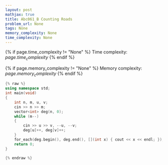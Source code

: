 ```yaml
---
layout: post
mathjax: true
title: Abc061_B Counting Roads
problem_url: None
tags: None
memory_complexity: None
time_complexity: None
---
```




{% if page.time_complexity != "None" %}
Time complexity: ${{ page.time_complexity }}$
{% endif %}

{% if page.memory_complexity != "None" %}
Memory complexity: ${{ page.memory_complexity }}$
{% endif %}

```cpp
{% raw %}
using namespace std;
int main(void)
{
    int n, m, u, v;
    cin >> n >> m;
    vector<int> deg(n, 0);
    while (m--)
    {
        cin >> u >> v, --u, --v;
        deg[u]++, deg[v]++;
    }
    for_each(deg.begin(), deg.end(), [](int x) { cout << x << endl; });
    return 0;
}

{% endraw %}
```